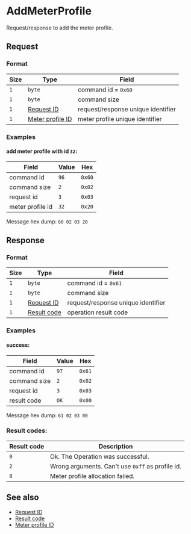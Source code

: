 # AddMeterProfile

Request/response to add the meter profile.


## Request

### Format

| Size | Type                                             | Field                              |
| ---- | ------------------------------------------------ | ---------------------------------- |
| `1`  | `byte`                                           | command id = `0x60`                |
| `1`  | `byte`                                           | command size                       |
| `1`  | [Request ID](../types.md#request-id)             | request/response unique identifier |
| `1`  | [Meter profile ID](../types.md#meter-profile-id) | meter profile unique identifier    |


### Examples

#### add meter profile with id `32`:

| Field            | Value | Hex    |
| ---------------- | ----- | ------ |
| command id       | `96`  | `0x60` |
| command size     | `2`   | `0x02` |
| request id       | `3`   | `0x03` |
| meter profile id | `32`  | `0x20` |

Message hex dump: `60 02 03 20`


## Response

### Format

| Size | Type                                   | Field                              |
| ---- | -------------------------------------- | ---------------------------------- |
| `1`  | `byte`                                 | command id = `0x61`                |
| `1`  | `byte`                                 | command size                       |
| `1`  | [Request ID](../types.md#request-id)   | request/response unique identifier |
| `1`  | [Result code](../types.md#result-code) | operation result code              |


### Examples

#### success:

| Field        | Value | Hex    |
| ------------ | ----- | ------ |
| command id   | `97`  | `0x61` |
| command size | `2`   | `0x02` |
| request id   | `3`   | `0x03` |
| result code  | `OK`  | `0x00` |

Message hex dump: `61 02 03 00`


### Result codes:

| Result code | Description                                      |
| ----------- | ------------------------------------------------ |
| `0`         | Ok. The Operation was successful.                |
| `2`         | Wrong arguments. Can't use `0xff` as profile id. |
| `8`         | Meter profile allocation failed.                 |


## See also

* [Request ID](../types.md#request-id)
* [Result code](../types.md#result-code)
* [Meter profile ID](../types.md#meter-profile-id)
